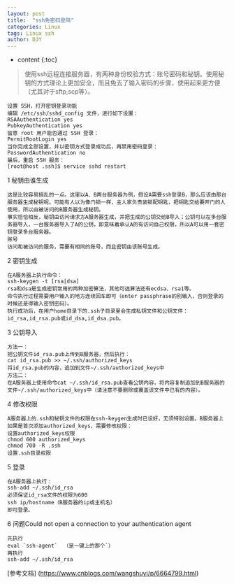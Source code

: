 ```yaml
---
layout: post
title:  "ssh免密码登陆"
categories: Linux
tags: Linux ssh
author: DJY
---
```


* content
{:toc}
>使用ssh远程连接服务器，有两种身份校验方式：账号密码和秘钥。使用秘钥的方式理论上更加安全，而且免去了输入密码的步骤，使用起来更方便（尤其对于sftp,scp等）。

```
设置 SSH，打开密钥登录功能
编辑 /etc/ssh/sshd_config 文件，进行如下设置：
RSAAuthentication yes
PubkeyAuthentication yes
留意 root 用户能否通过 SSH 登录：
PermitRootLogin yes
当你完成全部设置，并以密钥方式登录成功后，再禁用密码登录：
PasswordAuthentication no
最后，重启 SSH 服务：
[root@host .ssh]$ service sshd restart
```
1 秘钥由谁生成  
```
这是比较容易搞乱的一点。这里以A、B两台服务器为例，假设A需要ssh登录B，那么应该由那台服务器生成秘钥呢。可能有人以为像门锁一样，主人家负责装锁配钥匙，把钥匙交给要开门的人使用，所以由被访问的B服务器生成秘钥。
事实恰恰相反，秘钥由访问请求方A服务器生成，并把生成的公钥交给B导入；公钥可以在多台服务器导入，一台服务器导入了A的公钥，即意味着承认A的有访问自己权限，所以A可以用一套密钥登录多台服务器。
账号
访问和被访问的服务，需要有相同的账号，而且密钥由该账号生成。
```
2 密钥生成  
```
在A服务器上执行命令：
ssh-keygen -t [rsa|dsa]
rsa和dsa是生成密钥常用的两种加密算法，其他可选算法还有ecdsa、rsa1等。
命令执行过程需要用户输入的地方连续回车即可（enter passphrase的别输入，否则登录的时候还是得输入密钥密码）。
执行成功后，在用户home目录下的.ssh子目录里会生成私钥文件和公钥文件：id_rsa,id_rsa.pub或id_dsa,id_dsa.pub。
```

3 公钥导入
```
方法一：
把公钥文件id_rsa.pub上传到B服务器，然后执行：
cat id_rsa.pub >> ~/.ssh/authorized_keys
将id_rsa.pub的内容，追加到文件~/.ssh/authorized_keys中
方法二：
在A服务器上使用命令cat ~/.ssh/id_rsa.pub查看公钥内容，将内容复制追加到B服务器的文件~/.ssh/authorized_keys中（请注意不要删除或覆盖该文件中已有的内容）。
```
4 修改权限  
```
A服务器上的.ssh和秘钥文件的权限在ssh-keygen生成时已设好，无须特别设置。B服务器上如果是首次添加authorized_keys，需要修改权限：
设置authorized_keys权限
chmod 600 authorized_keys
chmod 700 -R .ssh
设置.ssh目录权限
```

5 登录
```
在A服务器上执行：
ssh-add ~/.ssh/id_rsa
必须保证id_rsa文件的权限为600
ssh ip/hostname（B服务器的ip或主机名）
即可登录。
```
6 问题Could not open a connection to your authentication agent
```
先执行
eval `ssh-agent`  （是～键上的那个`） 
再执行 
ssh-add ~/.ssh/id_rsa
```
[参考文档] (https://www.cnblogs.com/wangshuyi/p/6664799.html)